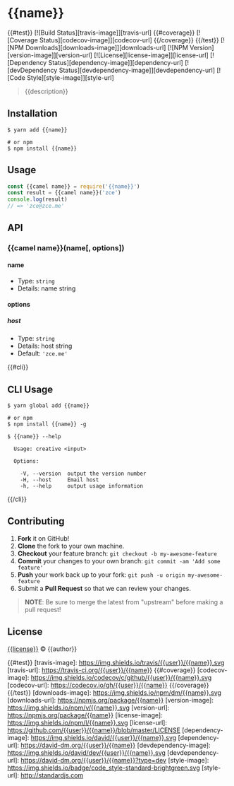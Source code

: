 # {{name}}

{{#test}}
[![Build Status][travis-image]][travis-url]
{{#coverage}}
[![Coverage Status][codecov-image]][codecov-url]
{{/coverage}}
{{/test}}
[![NPM Downloads][downloads-image]][downloads-url]
[![NPM Version][version-image]][version-url]
[![License][license-image]][license-url]
[![Dependency Status][dependency-image]][dependency-url]
[![devDependency Status][devdependency-image]][devdependency-url]
[![Code Style][style-image]][style-url]

> {{description}}

## Installation

```shell
$ yarn add {{name}}

# or npm
$ npm install {{name}}
```

## Usage

```javascript
const {{camel name}} = require('{{name}}')
const result = {{camel name}}('zce')
console.log(result)
// => 'zce@zce.me'
```

## API

### {{camel name}}(name[, options])

#### name

- Type: `string`
- Details: name string

#### options

##### host

- Type: `string`
- Details: host string
- Default: `'zce.me'`

{{#cli}}
## CLI Usage

```shell
$ yarn global add {{name}}

# or npm
$ npm install {{name}} -g
```

```shell
$ {{name}} --help

  Usage: creative <input>

  Options:

    -V, --version  output the version number
    -H, --host     Email host
    -h, --help     output usage information
```

{{/cli}}
## Contributing

1. **Fork** it on GitHub!
2. **Clone** the fork to your own machine.
3. **Checkout** your feature branch: `git checkout -b my-awesome-feature`
4. **Commit** your changes to your own branch: `git commit -am 'Add some feature'`
5. **Push** your work back up to your fork: `git push -u origin my-awesome-feature`
6. Submit a **Pull Request** so that we can review your changes.

> **NOTE**: Be sure to merge the latest from "upstream" before making a pull request!

## License

[{{license}}](LICENSE) &copy; {{author}}



{{#test}}
[travis-image]: https://img.shields.io/travis/{{user}}/{{name}}.svg
[travis-url]: https://travis-ci.org/{{user}}/{{name}}
{{#coverage}}
[codecov-image]: https://img.shields.io/codecov/c/github/{{user}}/{{name}}.svg
[codecov-url]: https://codecov.io/gh/{{user}}/{{name}}
{{/coverage}}
{{/test}}
[downloads-image]: https://img.shields.io/npm/dm/{{name}}.svg
[downloads-url]: https://npmjs.org/package/{{name}}
[version-image]: https://img.shields.io/npm/v/{{name}}.svg
[version-url]: https://npmjs.org/package/{{name}}
[license-image]: https://img.shields.io/npm/l/{{name}}.svg
[license-url]: https://github.com/{{user}}/{{name}}/blob/master/LICENSE
[dependency-image]: https://img.shields.io/david/{{user}}/{{name}}.svg
[dependency-url]: https://david-dm.org/{{user}}/{{name}}
[devdependency-image]: https://img.shields.io/david/dev/{{user}}/{{name}}.svg
[devdependency-url]: https://david-dm.org/{{user}}/{{name}}?type=dev
[style-image]: https://img.shields.io/badge/code_style-standard-brightgreen.svg
[style-url]: http://standardjs.com

